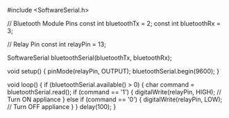 #include <SoftwareSerial.h>

// Bluetooth Module Pins
const int bluetoothTx = 2;
const int bluetoothRx = 3;

// Relay Pin
const int relayPin = 13;

SoftwareSerial bluetoothSerial(bluetoothTx, bluetoothRx);

void setup() {
  pinMode(relayPin, OUTPUT);
  bluetoothSerial.begin(9600);
}

void loop() {
  if (bluetoothSerial.available() > 0) {
    char command = bluetoothSerial.read();
    if (command == '1') {
      digitalWrite(relayPin, HIGH); // Turn ON appliance
    } else if (command == '0') {
      digitalWrite(relayPin, LOW); // Turn OFF appliance
    }
  }
  delay(100);
}
